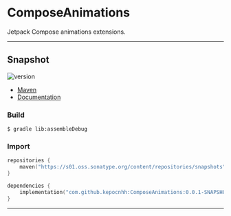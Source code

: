 # ComposeAnimations
Jetpack Compose animations extensions.

---

## Snapshot

![version](https://img.shields.io/static/v1?label=version&message=0.0.1-SNAPSHOT&labelColor=212121&color=2962ff&style=flat)

- [Maven](https://s01.oss.sonatype.org/content/repositories/snapshots/com/github/kepocnhh/ComposeAnimations/0.0.1-SNAPSHOT)
- [Documentation](https://StanleyProjects.github.io/ComposeAnimations/doc/0.0.1-SNAPSHOT)

### Build
```
$ gradle lib:assembleDebug
```

### Import
```kotlin
repositories {
    maven("https://s01.oss.sonatype.org/content/repositories/snapshots")
}

dependencies {
    implementation("com.github.kepocnhh:ComposeAnimations:0.0.1-SNAPSHOT")
}
```

---
